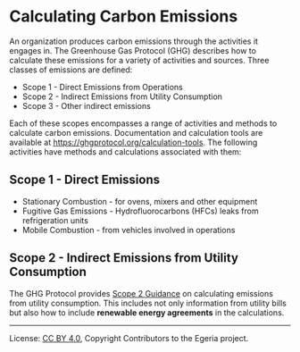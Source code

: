 <!-- SPDX-License-Identifier: CC-BY-4.0 -->
<!-- Copyright Contributors to the Egeria project. -->

# Calculating Carbon Emissions

An organization produces carbon emissions through the activities it engages in. 
The Greenhouse Gas Protocol (GHG) describes how to calculate these emissions for a variety of activities and sources.
Three classes of emissions are defined:

* Scope 1 - Direct Emissions from Operations
* Scope 2 - Indirect Emissions from Utility Consumption
* Scope 3 - Other indirect emissions

Each of these scopes encompasses a range of activities and methods 
to calculate carbon emissions. Documentation and calculation tools are available at https://ghgprotocol.org/calculation-tools.
The following activities have methods and calculations associated with them:

## Scope 1 - Direct Emissions

* Stationary Combustion - for ovens, mixers and other equipment
* Fugitive Gas Emissions - Hydrofluorocarbons (HFCs) leaks from refrigeration units
* Mobile Combustion - from vehicles involved in operations

## Scope 2 - Indirect Emissions from Utility Consumption

The GHG Protocol provides [Scope 2 Guidance](https://ghgprotocol.org/scope_2_guidance) on calculating  emissions from utility consumption. This includes not only information from utility bills but also how to include **renewable energy agreements** in the calculations.

----
License: [CC BY 4.0](https://creativecommons.org/licenses/by/4.0/), Copyright Contributors to the Egeria project.
